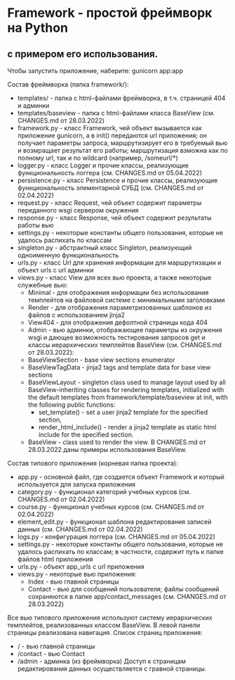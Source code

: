 # Framework - простой фреймворк на Python
##  с примером его использования.

Чтобы запустить приложение, наберите: gunicorn app:app

Состав фреймворка (папка framework/):
- templates/ - папка с html-файлами фреймворка, в т.ч. страницей 404 и админки
- templates/baseview - папка с html-файлами класса BaseView (см. CHANGES.md от 28.03.2022)
- framework.py - класс Framework, чей объект вызывается как приложение gunicorn, а в init() передаются url приложения;
он получает параметры запроса, маршрутизирует его в требуемый вью и возмращает результат его работы;
маршрутизация взможна как по полному url, так и по wildcard (например, /someurl/*)
- logger.py - класс Logger и прочие классы, реализующие функциональность логгера
(см. CHANGES.md от 05.04.2022)
- persistence.py - класс Persistence и прочие классы, реализующие функциональность элементарной СУБД 
(см. CHANGES.md от 02.04.2022)
- request.py - класс Request, чей объект содержит параметры переданного wsgi сервером окружения
- response.py - класс Response, чей объект содержит результаты работы вью
- settings.py - некоторые константы общего пользования, которые не удалось распихать по классам
- singleton.py - абстрактный класс Singleton, реализующий одноименную функциональность 
- urls.py - класс Url для хранения информации для маршрутизации и объект urls с url админки
- views.py - класс View для всех вью проекта, а также некоторые служебные вью:
    - Minimal - для отображения информации без использования темплейтов на файловой системе с минимальными заголовками
    - Render - для отображения параметризованных шаблонов из файлов с использованием jinja2
    - View404 - для отображения дефолтной страницы кода 404
    - Admin - вью админки, отображающее параметры из окружения wsgi
              и дающее возможность тестирования запросов get и 
    классы иерархических темплейтов BaseView (см. CHANGES.md от 28.03.2022):
    - BaseViewSection - base view sections enumerator
    - BaseViewTagData - jinja2 tags and template data for base view sections
    - BaseViewLayout - singleton class used to manage layout used by all BaseView-inheriting classes for 
    rendering templates, initialized with the default templates from framework/template/baseview at init,
    with the following public functions:
        - set_template() - set a user jinja2 template for the specified section,
        - render_html_include() - render a jinja2 template as static html include for the specified section.
    - BaseView - class used to render the view.
    В CHANGES.md от 28.03.2022 даны примеры использования BaseView.


Состав типового приложения (корневая папка проекта):
- app.py - основной файл, где создается объект Framework и который используется для запуска приложения
- category.py - функционал категорий учебных курсов (см. CHANGES.md от 02.04.2022)
- course.py - функционал учебных курсов (см. CHANGES.md от 02.04.2022)
- element_edit.py - функционал шаблона редактирования записей данных (см. CHANGES.md от 02.04.2022)
- logs.py - конфигурация логгера (см. CHANGES.md от 05.04.2022)
- settings.py - некоторые константы общего пользования, которые не удалось распихать по классам;
в частности, содержит путь к папке файлов html приложения
- urls.py - объект app_urls с url приложения
- views.py - некоторые вью приложения:
    - Index - вью главной страницы
    - Contact - вью для сообщений пользователя; файлы сообщений сохраняются в папке app/contact_messages
    (см. CHANGES.md от 28.03.2022)
    
Все вью типового приложения используют систему иерархических темплейтов, реализованных классом BaseView.
В левой панели страницы реализована навигация.
Список страниц приложения:
- / - вью главной страницы
- /contact - вью Contact
- /admin - админка (из фреймворка)
Доступ к страницам редактирования данных осуществляется с гравной страницы.
